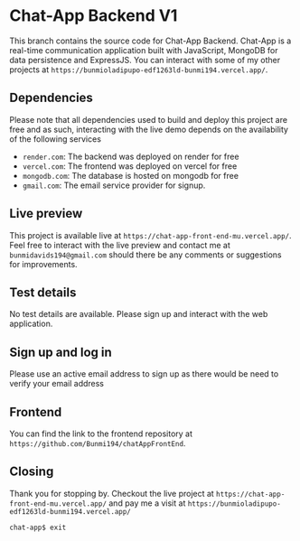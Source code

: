 # Chat-App Backend V1

This branch contains the source code for Chat-App Backend. Chat-App is a real-time communication application built with JavaScript, MongoDB for data persistence and ExpressJS. You can interact with some of my other projects at `https://bunmioladipupo-edf1263ld-bunmi194.vercel.app/`.

## Dependencies

Please note that all dependencies used to build and deploy this project are free and as such, interacting with the live demo depends on the availability of the following services

- `render.com`: The backend was deployed on render for free
- `vercel.com`: The frontend was deployed on vercel for free
- `mongodb.com`: The database is hosted on mongodb for free
- `gmail.com`: The email service provider for signup.

## Live preview

This project is available live at `https://chat-app-front-end-mu.vercel.app/`. Feel free to interact with the live preview and contact me at `bunmidavids194@gmail.com` should there be any comments or suggestions for improvements.

## Test details

No test details are available. Please sign up and interact with the web application.

## Sign up and log in

Please use an active email address to sign up as there would be need to verify your email address

## Frontend

You can find the link to the frontend repository at `https://github.com/Bunmi194/chatAppFrontEnd`.

## Closing

Thank you for stopping by. Checkout the live project at `https://chat-app-front-end-mu.vercel.app/` and pay me a visit at `https://bunmioladipupo-edf1263ld-bunmi194.vercel.app/`

```bash
chat-app$ exit
``` 